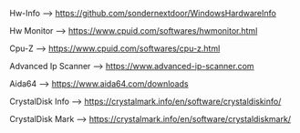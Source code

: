 Hw-Info --> https://github.com/sondernextdoor/WindowsHardwareInfo </p>
Hw Monitor --> https://www.cpuid.com/softwares/hwmonitor.html </p>
Cpu-Z --> https://www.cpuid.com/softwares/cpu-z.html </p>
Advanced Ip Scanner --> https://www.advanced-ip-scanner.com </p>
Aida64 --> https://www.aida64.com/downloads </p>
CrystalDisk Info --> https://crystalmark.info/en/software/crystaldiskinfo/ </p>
CrystalDisk Mark --> https://crystalmark.info/en/software/crystaldiskmark/ </p>